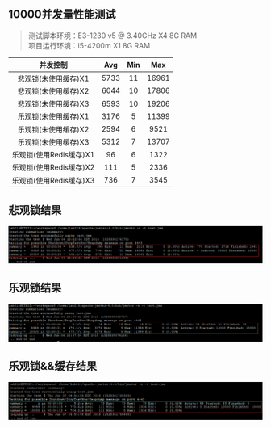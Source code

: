 ## 10000并发量性能测试
  > 测试脚本环境：E3-1230 v5 @ 3.40GHz X4  8G RAM  
  > 项目运行环境：i5-4200m X1 8G RAM

|并发控制|Avg|Min|Max|
|:-----:|:-:|:-:|:-:|
|悲观锁(未使用缓存)X1|5733|11|16961
|悲观锁(未使用缓存)X2|6044|10|17806
|悲观锁(未使用缓存)X3|6593|10|19206
|乐观锁(未使用缓存)X1|3176|5|11399
|乐观锁(未使用缓存)X2|2594|6|9521
|乐观锁(未使用缓存)X3|5312|7|13707
|乐观锁(使用Redis缓存)X1|96|6|1322
|乐观锁(使用Redis缓存)X2|111|5|2336
|乐观锁(使用Redis缓存)X3|736|7|3545

## 悲观锁结果
![悲观锁](imgs/pessiX1.png)

## 乐观锁结果  
![乐观锁](imgs/optiX1.png)

## 乐观锁&&缓存结果  
![乐观锁&&缓存](imgs/optiCacheX2.png)  